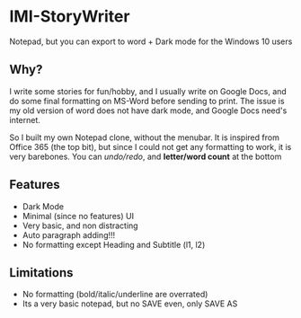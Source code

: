 # IMI-StoryWriter
Notepad, but you can export to word + Dark mode for the Windows 10 users

## Why?
I write some stories for fun/hobby, and I usually write on Google Docs, and do some final formatting on MS-Word before sending to print. The issue is my old version of word does not have dark mode, and Google Docs need's internet.

So I built my own Notepad clone, without the menubar. It is inspired from Office 365 (the top bit), but since I could not get any formatting to work, it is very barebones. You can *undo/redo*, and **letter/word count** at the bottom

## Features
- Dark Mode
- Minimal (since no features) UI
- Very basic, and non distracting
- Auto paragraph adding!!!
- No formatting except Heading and Subtitle (l1, l2)

## Limitations
- No formatting (bold/italic/underline are overrated)
- Its a very basic notepad, but no SAVE even, only SAVE AS
